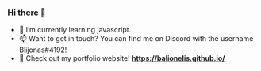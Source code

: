 ### Hi there 👋

- 🌱 I’m currently learning javascript.
- 📫 Want to get in touch? You can find me on Discord with the username Blijonas#4192!
- 📄 Check out my portfolio website! **https://balionelis.github.io/**

<!--
**Balionelis/Balionelis** is a ✨ _special_ ✨ repository because its `README.md` (this file) appears on your GitHub profile.

Here are some ideas to get you started:

- 🔭 I’m currently working on ...
- 🌱 I’m currently learning ...
- 👯 I’m looking to collaborate on ...
- 🤔 I’m looking for help with ...
- 💬 Ask me about ...
- 📫 How to reach me: ...
- 😄 Pronouns: ...
- ⚡ Fun fact: ...
-->
